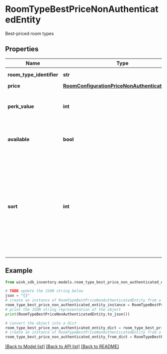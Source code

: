 # RoomTypeBestPriceNonAuthenticatedEntity

Best-priced room types

## Properties

Name | Type | Description | Notes
------------ | ------------- | ------------- | -------------
**room_type_identifier** | **str** | Room type identifier. | 
**price** | [**RoomConfigurationPriceNonAuthenticatedEntity**](RoomConfigurationPriceNonAuthenticatedEntity.md) |  | 
**perk_value** | **int** | The sum of all perks the master rate had made available. | 
**available** | **bool** | Whether this room type is available with this configuration | 
**sort** | **int** | When this room type is displayed in conjunction with many others, this sort property will often times be populated to indicate how the room types should be sorted and displayed. | 

## Example

```python
from wink_sdk_inventory.models.room_type_best_price_non_authenticated_entity import RoomTypeBestPriceNonAuthenticatedEntity

# TODO update the JSON string below
json = "{}"
# create an instance of RoomTypeBestPriceNonAuthenticatedEntity from a JSON string
room_type_best_price_non_authenticated_entity_instance = RoomTypeBestPriceNonAuthenticatedEntity.from_json(json)
# print the JSON string representation of the object
print(RoomTypeBestPriceNonAuthenticatedEntity.to_json())

# convert the object into a dict
room_type_best_price_non_authenticated_entity_dict = room_type_best_price_non_authenticated_entity_instance.to_dict()
# create an instance of RoomTypeBestPriceNonAuthenticatedEntity from a dict
room_type_best_price_non_authenticated_entity_from_dict = RoomTypeBestPriceNonAuthenticatedEntity.from_dict(room_type_best_price_non_authenticated_entity_dict)
```
[[Back to Model list]](../README.md#documentation-for-models) [[Back to API list]](../README.md#documentation-for-api-endpoints) [[Back to README]](../README.md)



